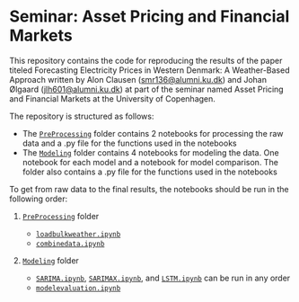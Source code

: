 # Seminar: Asset Pricing and Financial Markets

This repository contains the code for reproducing the results of the paper titeled Forecasting Electricity Prices in Western Denmark:
A Weather-Based Approach written by Alon Clausen (smr136@alumni.ku.dk) and Johan Ølgaard (jlh601@alumni.ku.dk) at part of the seminar named Asset Pricing and Financial Markets at the University of Copenhagen.

The repository is structured as follows:
- The [`PreProcessing`](PreProcessing) folder contains 2 notebooks for processing the raw data and a .py file for the functions used in the notebooks
- The [`Modeling`](Modeling) folder contains 4 notebooks for modeling the data. One notebook for each model and a notebook for model comparison. The folder also contains a .py file for the functions used in the notebooks

To get from raw data to the final results, the notebooks should be run in the following order:
1. [`PreProcessing`](PreProcessing) folder
    - [`loadbulkweather.ipynb`](PreProcessing/loadbulkweather.ipynb)
    - [`combinedata.ipynb`](PreProcessing/combinedata.ipynb)

2. [`Modeling`](Modeling) folder
    - [`SARIMA.ipynb`](Modeling/ARIMA.ipynb), [`SARIMAX.ipynb`](Modeling/LSTM.ipynb), and [`LSTM.ipynb`](Modeling/LSTM.ipynb) can be run in any order
    - [`modelevaluation.ipynb`](Modeling/modelevaluation.ipynb)
